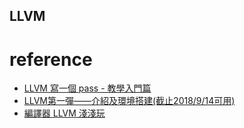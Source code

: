 LLVM
---


# reference

+ [LLVM 寫一個 pass - 教學入門篇](https://kitoslab.blogspot.com/2012/10/llvm-pass.html)
+ [LLVM第一彈——介紹及環境搭建(截止2018/9/14可用)](https://www.itread01.com/content/1544368690.html)
+ [編譯器 LLVM 淺淺玩](https://medium.com/@zetavg/%E7%B7%A8%E8%AD%AF%E5%99%A8-llvm-%E6%B7%BA%E6%B7%BA%E7%8E%A9-42a58c7a7309)

